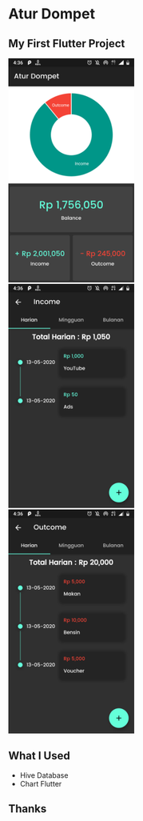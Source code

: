 # Atur Dompet

## My First Flutter Project

<img src="screenshot/home.png" width="50%" />
<img src="screenshot/income.png" width="50%" />
<img src="screenshot/outcome.png" width="50%" />

## What I Used

* Hive Database
* Chart Flutter

## Thanks
